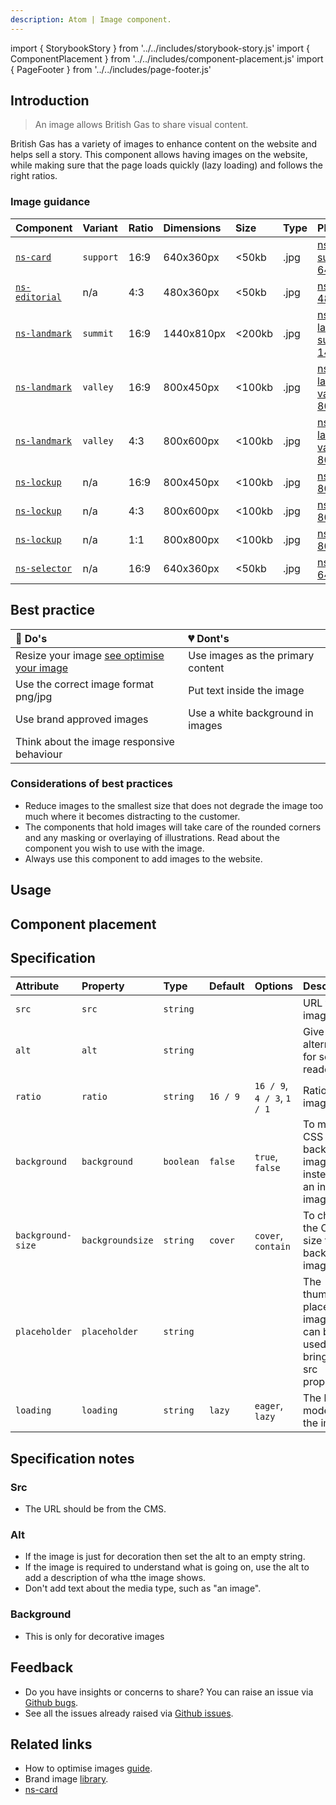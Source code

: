 ```yaml
---
description: Atom | Image component.
---
```


import { StorybookStory } from '../../includes/storybook-story.js'
import { ComponentPlacement } from '../../includes/component-placement.js'
import { PageFooter } from '../../includes/page-footer.js'

## Introduction

> An image allows British Gas to share visual content.

British Gas has a variety of images to enhance content on the website and helps sell a story. This component allows having images on the website, while making sure that the page loads quickly (lazy loading) and follows the right ratios.

### Image guidance

| Component | Variant | Ratio | Dimensions | Size | Type | Placeholder |
| :--- | :--- | :--- | :--- | :--- | :--- | :--- |
| [`ns-card`](components/ns-card.md)| `support` | 16:9 | 640x360px | &lt;50kb | .jpg | [ns-card-support-640x360px](images/ns-image/ns-card-support-640x360px.jpg) |
| [`ns-editorial`](components/ns-editorial.md)| n/a | 4:3 | 480x360px | &lt;50kb | .jpg | [ns-editorial-480x360px](images/ns-image/ns-editorial-480x360px.jpg) |
| [`ns-landmark`](components/ns-landmark.md)| `summit` | 16:9 | 1440x810px | &lt;200kb | .jpg | [ns-landmark-summit-1440x810px](images/ns-image/ns-landmark-summit-1440x810px.jpg) |
| [`ns-landmark`](components/ns-landmark.md)| `valley` | 16:9 | 800x450px | &lt;100kb | .jpg | [ns-landmark-valley-800x450px](images/ns-image/ns-landmark-valley-800x450px.jpg) |
| [`ns-landmark`](components/ns-landmark.md)| `valley` | 4:3 | 800x600px | &lt;100kb | .jpg | [ns-landmark-valley-800x600px](images/ns-image/ns-landmark-valley-800x600px.jpg) |
| [`ns-lockup`](components/ns-lockup.md)| n/a | 16:9 | 800x450px | &lt;100kb | .jpg | [ns-lockup-800x450px](images/ns-image/ns-lockup-800x450px.jpg) |
| [`ns-lockup`](components/ns-lockup.md)| n/a | 4:3 | 800x600px | &lt;100kb | .jpg | [ns-lockup-800x600px](images/ns-image/ns-lockup-800x600px.jpg) |
| [`ns-lockup`](components/ns-lockup.md)| n/a | 1:1 | 800x800px | &lt;100kb | .jpg | [ns-lockup-800x800px](images/ns-image/ns-lockup-800x800px.jpg) |
| [`ns-selector`](components/ns-selector.md)| n/a | 16:9 | 640x360px | &lt;50kb | .jpg | [ns-selector-640x360px](images/ns-image/ns-selector-640x360px.jpg) |

## Best practice

| 💚 Do's | 💔 Dont's |
| :--- | :--- |
| Resize your image [see optimise your image](/foundations/photography.md#optimise-your-images) | Use images as the primary content |
| Use the correct image format png/jpg | Put text inside the image |
| Use brand approved images | Use a white background in images |
| Think about the image responsive behaviour |  |

### Considerations of best practices

* Reduce images to the smallest size that does not degrade the image too much where it becomes distracting to the customer.
* The components that hold images will take care of the rounded corners and any masking or overlaying of illustrations. Read about the component you wish to use with the image.
* Always use this component to add images to the website.

## Usage

<StorybookStory story="components-ns-image--ratio-4-x-3"></StorybookStory>

## Component placement

<ComponentPlacement component="ns-image" parentComponents="ns-content,ns-product-card,ns-lockup"></ComponentPlacement>

## Specification

| Attribute | Property | Type | Default | Options | Description |
| :--- | :--- | :--- | :--- | :--- | :--- |
| `src` | `src` | `string`|  |  | URL to the image. |
| `alt` | `alt` | `string`|  |  | Give a text alternative for screen readers. |
| `ratio` | `ratio` | `string` | `16 / 9` | `16 / 9`, `4 / 3`, `1 / 1` | Ratio of the image. |
| `background` | `background` | `boolean` | `false` | `true`, `false` | To make it CSS background image instead of an inline image tag. |
| `background-size` | `backgroundsize` | `string` | `cover` | `cover`, `contain` | To change the CSS size for a background image. |
| `placeholder` | `placeholder` | `string` |  |  | The thumbnail placeholder image. (src) can be used to bring in the src property. |
| `loading` | `loading` | `string` | `lazy` | `eager`, `lazy` | The loading mode of the image. |

## Specification notes

### Src

- The URL should be from the CMS.

### Alt

- If the image is just for decoration then set the alt to an empty string.
- If the image is required to understand what is going on, use the alt to add a description of wha tthe image shows.
- Don't add text about the media type, such as "an image".

### Background

- This is only for decorative images

## Feedback

* Do you have insights or concerns to share? You can raise an issue via [Github bugs](https://github.com/ConnectedHomes/nucleus/issues/new?assignees=&labels=Bug&template=a--bug-report.md&title=[bug]%20[ns-image]).
* See all the issues already raised via [Github issues](https://github.com/connectedHomes/nucleus/issues?utf8=%E2%9C%93&q=is%3Aopen+is%3Aissue+label%3ABug+[ns-image]).

<PageFooter></PageFooter>

## Related links

* How to optimise images [guide](/foundations/photography.md#optimise-your-images).
* Brand image [library](https://centrica.frontify.com/d/pDUbkrcf54Nh/our-assets).
* [ns-card](components/ns-card.md)
